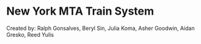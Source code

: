 # New York MTA Train System

Created by: Ralph Gonsalves, Beryl Sin, Julia Koma, Asher Goodwin, Aidan Gresko, Reed Yulis
